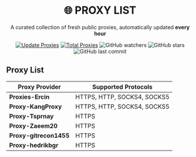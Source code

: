 <div align="center">

# 🌐 PROXY LIST

A curated collection of fresh public proxies, automatically updated **every hour**

[![Update Proxies](https://github.com/handeveloper1/Proxy/actions/workflows/blank.yml/badge.svg)](https://github.com/handeveloper1/Proxy/actions/workflows/blank.yml)
[![Total Proxies](https://img.shields.io/badge/Total%20Proxies-46177-blue.svg)](#)
![GitHub watchers](https://img.shields.io/github/watchers/handeveloper1/Proxy?style=social)
![GitHub stars](https://img.shields.io/github/stars/handeveloper1/Proxy?style=social)
![GitHub last commit](https://img.shields.io/github/last-commit/handeveloper1/Proxy?color=green)



</div>


## Proxy List

| Proxy Provider      | Supported Protocols             |
|---------------------|--------------------------------|
| **Proxies-Ercin**   | HTTPS, HTTP, SOCKS4, SOCKS5   |
| **Proxy-KangProxy** | HTTPS, HTTP, SOCKS4, SOCKS5   |
| **Proxy-Tsprnay**   | HTTPS                          |
| **Proxy-Zaeem20**   | HTTPS                          |
| **Proxy-gitrecon1455** | HTTPS                     |
| **Proxy-hedrikbgr** | HTTPS                          |
